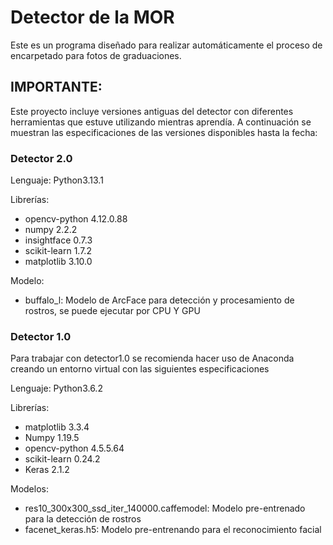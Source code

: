 # Detector de la MOR 

Este es un programa diseñado para realizar automáticamente el proceso de encarpetado para fotos de graduaciones.

## IMPORTANTE:
Este proyecto incluye versiones antiguas del detector con diferentes herramientas que estuve utilizando mientras aprendía. A continuación se muestran las especificaciones de las versiones disponibles hasta la fecha:

### Detector 2.0

Lenguaje: Python3.13.1

Librerías:
 * opencv-python 4.12.0.88
 * numpy 2.2.2
 * insightface 0.7.3
 * scikit-learn 1.7.2
 * matplotlib 3.10.0

Modelo:
 * buffalo_l: Modelo de ArcFace para detección y procesamiento de rostros, se puede ejecutar por CPU Y GPU

### Detector 1.0

Para trabajar con detector1.0 se recomienda hacer uso de Anaconda creando un entorno virtual con las siguientes especificaciones

Lenguaje: Python3.6.2

Librerías: 
  * matplotlib 3.3.4
  * Numpy 1.19.5
  * opencv-python 4.5.5.64
  * scikit-learn 0.24.2
  * Keras 2.1.2

Modelos:
* res10_300x300_ssd_iter_140000.caffemodel: Modelo pre-entrenado para la detección de rostros
* facenet_keras.h5: Modelo pre-entrenando para el reconocimiento facial

